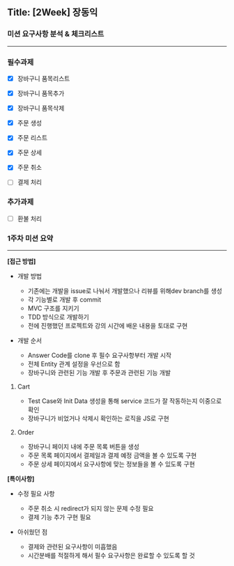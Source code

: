 ## Title: [2Week] 장동익

### 미션 요구사항 분석 & 체크리스트

---

### 필수과제
- [x] 장바구니 품목리스트
- [x] 장바구니 품목추가
- [x] 장바구니 품목삭제
- [x] 주문 생성
- [x] 주문 리스트
- [x] 주문 상세
- [x] 주문 취소
- [ ] 결제 처리


### 추가과제
- [ ] 환불 처리

### 1주차 미션 요약

---

**[접근 방법]**

- 개발 방법
    - 기존에는 개발을 issue로 나눠서 개발했으나 리뷰를 위해dev branch를 생성
    - 각 기능별로 개발 후 commit
    - MVC 구조를 지키기 
    - TDD 방식으로 개발하기
    - 전에 진행했던 프로젝트와 강의 시간에 배운 내용을 토대로 구현

- 개발 순서
    - Answer Code를 clone 후 필수 요구사항부터 개발 시작
    - 전체 Entity 관계 설정을 우선으로 함
    - 장바구니와 관련된 기능 개발 후 주문과 관련된 기능 개발

1. Cart
    - Test Case와 Init Data 생성을 통해 service 코드가 잘 작동하는지 이중으로 확인
    - 장바구니가 비었거나 삭제시 확인하는 로직을 JS로 구현

2. Order
    - 장바구니 페이지 내에 주문 목록 버튼을 생성
    - 주문 목록 페이지에서 결제일과 결제 예정 금액을 볼 수 있도록 구현
    - 주문 상세 페이지에서 요구사항에 맞는 정보들을 볼 수 있도록 구현

**[특이사항]**

- 수정 필요 사항
    - 주문 취소 시 redirect가 되지 않는 문제 수정 필요
    - 결제 기능 추가 구현 필요

- 아쉬웠던 점
    - 결제와 관련된 요구사항이 미흡했음
    - 시간분배를 적절하게 해서 필수 요구사항은 완료할 수 있도록 할 것